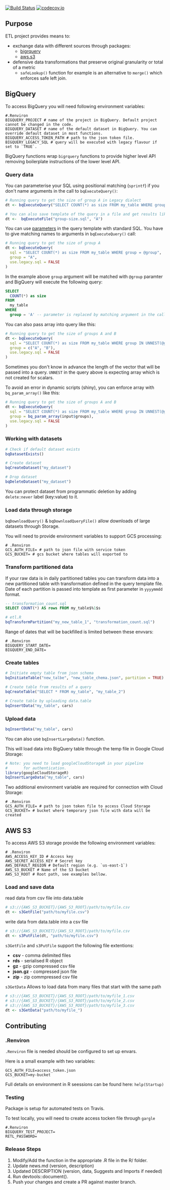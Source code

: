 [![Build Status](https://travis-ci.org/madedotcom/retl.svg?branch=master)](https://travis-ci.org/madedotcom/retl)
[![codecov.io](https://codecov.io/github/madedotcom/retl/coverage.svg?branch=master)](https://codecov.io/github/madedotcom/retl?branch=master)

## Purpose

ETL project provides means to:

- exchange data with different sources through packages: 
    * [bigrquery](https://github.com/r-dbi/bigrquery)
    * [aws.s3](https://github.com/cloudyr/aws.s3)
- defensive data transformations that preserve original granularity or total of a metric
    * `safeLookup()` function for example is an alternative to `merge()` which enforces safe left join.

## BigQuery

To access BigQuery you will need following environment variables:

```apacheconf
#.Renviron
BIGQUERY_PROJECT # name of the project in BigQuery. Default project cannot be changed in the code.
BIGQUERY_DATASET # name of the default dataset in BigQuery. You can override default dataset in most functions.
BIGQUERY_ACCESS_TOKEN_PATH # path to the json token file.
BIGQUERY_LEGACY_SQL # query will be executed with legacy flavour if set to `TRUE`.
```

BigQuery functions wrap `bigrquery` functions to provide higher level API removing boilerplate instructions of the lower level API.

### Query data

You can parameterise your SQL using positional matching (`sprintf`) if you don't name arguments in the call to `bqExecuteQuery()`:

```R
# Running query to get the size of group A in Legacy dialect
dt <- bqExecuteQuery("SELECT COUNT(*) as size FROM my_table WHERE group = `%1$s`", "A")

# You can also save template of the query in a file and get results like this
dt <-  bqExecuteFile("group-size.sql", "A")
```

You can use [parameters](https://cloud.google.com/bigquery/docs/parameterized-queries) in the query template with standard SQL. You have to give matching names to arguments in `bqExecuteQuery()` call:

```R
# Running query to get the size of group A
dt <- bqExecuteQuery(
  sql = "SELECT COUNT(*) as size FROM my_table WHERE group = @group", 
  group = "A",
  use.legacy.sql = FALSE
)
```

In the example above `group` argument will be matched with `@group` paramter and BigQuery will execute 
the following query:

```SQL
SELECT 
  COUNT(*) as size 
FROM 
  my_table
WHERE 
  group = 'A' -- parameter is replaced by matching argument in the call
```

You can also pass array into query like this:

```R
# Running query to get the size of groups A and B
dt <- bqExecuteQuery(
  sql = "SELECT COUNT(*) as size FROM my_table WHERE group IN UNNEST(@group)", 
  group = c("A", "B"),
  use.legacy.sql = FALSE
)
```

Sometimes you don't know in advance the length of the vector that will be passed into a query.
`UNNEST` in the query above is expecting array which is not created for scalars. 

To avoid an error in dynamic scripts (shiny), you can enforce array with `bq_param_array()` like this:

```R
# Running query to get the size of groups A and B
dt <- bqExecuteQuery(
  sql = "SELECT COUNT(*) as size FROM my_table WHERE group IN UNNEST(@group)", 
  group = bq_param_array(input$groups),
  use.legacy.sql = FALSE
)
```

### Working with datasets

```R
# Check if default dataset exists
bqDatasetExists()

# Create dataset
bqCreateDataset("my_dataset")

# Drop dataset
bqDeleteDataset("my_dataset")
```

You can protect dataset from programmatic deletion by adding `delete:never` label (key:value) to it.

### Load data through storage

`bqDownloadQuery()` & `bqDownloadQueryFile()` allow downloads of large datasets through Storage.

You will need to provide environment variables to support GCS processing:

```apacheconf
# .Renviron
GCS_AUTH_FILE= # path to json file with service token
GCS_BUCKET= # gcs bucket where tables will exported to
```

### Transform partitioned data

If your raw data is in daily partitioned tables you can transform
data into a new partitioned table with transformation defined in the
query template file. Date of each partition is passed into template as
first parameter in `yyyymmdd` format.

```sql
-- transformation_count.sql
SELECT COUNT(*) AS rows FROM my_table$%1$s
```

```R
# etl.R
bqTransformPartition("my_new_table_1", "transformation_count.sql")
```

Range of dates that will be backfilled is limited between these envvars:

```apacheconf
# .Renviron
BIGQUERY_START_DATE=
BIGQUERY_END_DATE=
```

### Create tables

```R
# Initiate empty table from json schema
bqInitiateTable("new_talbe", "new_table_chema.json", partition = TRUE)

# Create table from results of a query
bqCreateTable("SELECT * FROM my_table", "my_table_2")

# Create table by uploading data.table
bqInsertData("my_table", cars)
```

### Upload data

```R
bqInsertData("my_table", cars)
```

You can also use `bqInsertLargeData()` function.

This will load data into BigQuery table through the temp file in Google Cloud Storage:

```R
# Note: you need to load googleCloudStorageR in your pipeline
#       for authentication.
library(googleCloudStorageR)
bqInsertLargeData("my_table", cars)
``` 

Two additional environment variable are required for connection with Cloud Storage:

```apacheconf
# .Renviron
GCS_AUTH_FILE= # path to json token file to access Cloud Storage
GCS_BUCKET= # bucket where temporary json file with data will be created
```

## AWS S3

To access AWS S3 storage provide the following environment variables:

```apacheconf
# .Renviron
AWS_ACCESS_KEY_ID # Access key
AWS_SECRET_ACCESS_KEY # Secret key
AWS_DEFAULT_REGION # Default region (e.g. `us-east-1`)
AWS_S3_BUCKET # Name of the S3 bucket
AWS_S3_ROOT # Root path, see examples bellow.
```

### Load and save data

read data from csv file into data.table
```R
# s3://{AWS_S3_BUCKET}/{AWS_S3_ROOT}/path/to/myfile.csv
dt <- s3GetFile("path/to/myfile.csv")
```

write data from data.table into a csv file
```R
# s3://{AWS_S3_BUCKET}/{AWS_S3_ROOT}/path/to/myfile.csv
dt <- s3PutFile(dt, "path/to/myfile.csv")
```

`s3GetFile` and `s3PutFile` support the following file extentions:

* **csv** - comma delimited files
* **rds** - serialised R object
* **gz** - gzip compressed csv file
* **json.gz** - compressed json file
* **zip** - zip commpressed csv file


`s3GetData` Allows to load data from many files that start with the same path

```R
# s3://{AWS_S3_BUCKET}/{AWS_S3_ROOT}/path/to/myfile_1.csv
# s3://{AWS_S3_BUCKET}/{AWS_S3_ROOT}/path/to/myfile_2.csv 
# s3://{AWS_S3_BUCKET}/{AWS_S3_ROOT}/path/to/myfile_3.csv
dt <- s3GetData("path/to/myfile_")
```

## Contributing

### .Renviron

`.Renviron` file is needed should be configured to set up envars.

Here is a small example with two variables:

```apacheconf
GCS_AUTH_FILE=access_token.json
GCS_BUCKET=my-bucket
```

Full details on environment in R seessions can be found here: `help(Startup)`

### Testing

Package is setup for automated tests on Travis.

To test locally, you will need to create access tocken file through `gargle`

```apacheconf
#.Renviron
BIGQUERY_TEST_PROJECT=
RETL_PASSWORD=
```

### Release Steps

1. Modify/Add the function in the appropriate .R file in the R/ folder. 
2. Update news.md (version, description)
3. Updated DESCRIPTION (version, data, Suggests and Imports if needed)
4. Run devtools::document().
5. Push your changes and create a PR against master branch. 
